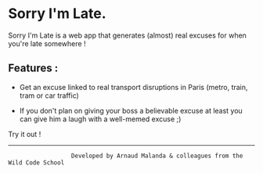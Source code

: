 # Sorry I'm Late.

Sorry I'm Late is a web app that generates (almost) real excuses for when you're late somewhere ! 

## Features :

  * Get an excuse linked to real transport disruptions in Paris (metro, train, tram or car traffic)
  
  * If you don't plan on giving your boss a believable excuse at least you can give him a laugh with a well-memed excuse ;)


Try it out !

  - - - -

                      Developed by Arnaud Malanda & colleagues from the Wild Code School
